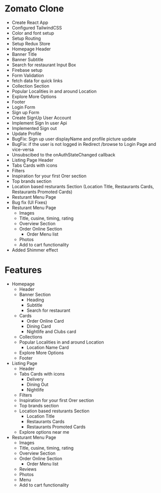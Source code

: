 # Zomato Clone

- Create React App
- Configured TailwindCSS
- Color and font setup
- Setup Routing
- Setup Redux Store
- Homepage Header
- Banner Title
- Banner Subtitle
- Search for restaurant Input Box
- Firebase setup
- Form Validation
- fetch data for quick links
- Collection Section
- Popular Localities in and around Location
- Explore More Options
- Footer
- Login Form
- Sign up Form
- Create SignUp User Account
- Implement Sign In user Api
- Implemented Sign out 
- Update Profile
- BugFix: Sign up user displayName and profile picture update
- BugFix: if the user is not logged in Redirect /browse to Login Page and vice-versa
- Unsubscibed to the onAuthStateChanged callback
- Listing Page Header
- Tabs Cards with icons
- Filters
- Inspiration for your first Orer section
- Top brands section
- Location based resturants Section (Location Title, Restaurants Cards, Restaurants Promoted Cards)
- Resturant Menu Page
- Bug fix (UI Fixes)
- Resturant Menu Page
  - Images
  - Title, cusine, timing, rating
  - Overview Section
  - Order Online Section
    - Order Menu list
  - Photos
  - Add to cart functionality
- Added Shimmer effect


# Features

- Homepage
  - Header
  - Banner Section
    - Heading
    - Subtitle
    - Search for restaurant
  - Cards
    - Order Online Card
    - Dining Card
    - Nightlife and Clubs card
  - Collections
  - Popular Localities in and around Location
    - Location Name Card
  - Explore More Options
  - Footer
- Listing Page
  - Header
  - Tabs Cards with icons
    - Delivery
    - Dining Out
    - Nightlife
  - Filters
  - Inspiration for your first Orer section
  - Top brands section
  - Location based resturants Section
    - Location Title
    - Restaurants Cards
    - Restaurants Promoted Cards
  - Explore options near me
- Resturant Menu Page
  - Images
  - Title, cusine, timing, rating
  - Overview Section
  - Order Online Section
    - Order Menu list
  - Reviews
  - Photos
  - Menu
  - Add to cart functionality
